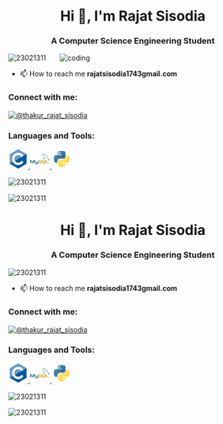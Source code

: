 <h1 align="center">Hi 👋, I'm Rajat Sisodia</h1>
<h3 align="center">A Computer Science Engineering Student</h3>

<img align="right" alt="coding" width="400" src="https://www.youtube.com/redirect?event=video_description&redir_token=QUFFLUhqblg4M2hBM05YQWdOOVVSSUtVdzRaYnFxLVZ3QXxBQ3Jtc0tud1Y2VHBIcC16TXpkdXRzcW1MXzhQMVVSUlBIa3pfM2hOMDY4c3pLSzV4NUpwRl84eFN6YWhia3ItQ0NrZ1A4c0sxLVRtdnlybWE3TlJJa0VIQ2dSOWVDZXZwTkRfQ1dxdzQxcUZvSEZzT2lQMXBQMA&q=https%3A%2F%2Fuser-images.githubusercontent.com%2F55389276%2F140866485-8fb1c876-9a8f-4d6a-98dc-08c4981eaf70.gif&v=HD4cnRuSGN0">

<p align="left"> <img src="https://komarev.com/ghpvc/?username=23021311&label=Profile%20views&color=0e75b6&style=flat" alt="23021311" /> </p>

- 📫 How to reach me **rajatsisodia1743gmail.com**

<h3 align="left">Connect with me:</h3>
<p align="left">
<a href="https://instagram.com/@thakur_rajat_sisodia" target="blank"><img align="center" src="https://raw.githubusercontent.com/rahuldkjain/github-profile-readme-generator/master/src/images/icons/Social/instagram.svg" alt="@thakur_rajat_sisodia" height="30" width="40" /></a>
</p>

<h3 align="left">Languages and Tools:</h3>
<p align="left"> <a href="https://www.cprogramming.com/" target="_blank" rel="noreferrer"> <img src="https://raw.githubusercontent.com/devicons/devicon/master/icons/c/c-original.svg" alt="c" width="40" height="40"/> </a> <a href="https://www.mysql.com/" target="_blank" rel="noreferrer"> <img src="https://raw.githubusercontent.com/devicons/devicon/master/icons/mysql/mysql-original-wordmark.svg" alt="mysql" width="40" height="40"/> </a> <a href="https://www.python.org" target="_blank" rel="noreferrer"> <img src="https://raw.githubusercontent.com/devicons/devicon/master/icons/python/python-original.svg" alt="python" width="40" height="40"/> </a> </p>

<p><img align="center" src="https://github-readme-stats.vercel.app/api/top-langs?username=23021311&show_icons=true&locale=en&layout=compact" alt="23021311" /></p>

<p><img align="center" src="https://github-readme-streak-stats.herokuapp.com/?user=23021311&" alt="23021311" /></p>
<h1 align="center">Hi 👋, I'm Rajat Sisodia</h1>
<h3 align="center">A Computer Science Engineering Student</h3>

<p align="left"> <img src="https://komarev.com/ghpvc/?username=23021311&label=Profile%20views&color=0e75b6&style=flat" alt="23021311" /> </p>

- 📫 How to reach me **rajatsisodia1743gmail.com**

<h3 align="left">Connect with me:</h3>
<p align="left">
<a href="https://instagram.com/@thakur_rajat_sisodia" target="blank"><img align="center" src="https://raw.githubusercontent.com/rahuldkjain/github-profile-readme-generator/master/src/images/icons/Social/instagram.svg" alt="@thakur_rajat_sisodia" height="30" width="40" /></a>
</p>

<h3 align="left">Languages and Tools:</h3>
<p align="left"> <a href="https://www.cprogramming.com/" target="_blank" rel="noreferrer"> <img src="https://raw.githubusercontent.com/devicons/devicon/master/icons/c/c-original.svg" alt="c" width="40" height="40"/> </a> <a href="https://www.mysql.com/" target="_blank" rel="noreferrer"> <img src="https://raw.githubusercontent.com/devicons/devicon/master/icons/mysql/mysql-original-wordmark.svg" alt="mysql" width="40" height="40"/> </a> <a href="https://www.python.org" target="_blank" rel="noreferrer"> <img src="https://raw.githubusercontent.com/devicons/devicon/master/icons/python/python-original.svg" alt="python" width="40" height="40"/> </a> </p>

<p><img align="center" src="https://github-readme-stats.vercel.app/api/top-langs?username=23021311&show_icons=true&locale=en&layout=compact" alt="23021311" /></p>

<p><img align="center" src="https://github-readme-streak-stats.herokuapp.com/?user=23021311&" alt="23021311" /></p>
